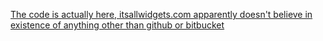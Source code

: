 [The code is actually here, itsallwidgets.com apparently doesn't believe in existence of anything other than github or bitbucket](https://gitlab.com/AntoniOrs/keyring)
